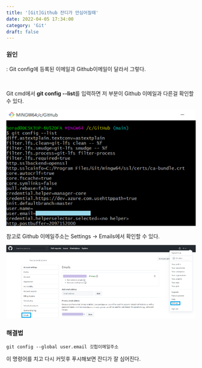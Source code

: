 ```yaml
---
title: '[Git]Github 잔디가 안심어질때'
date: 2022-04-05 17:34:00
category: 'Git'
draft: false
---
```


### 원인

: Git config에 등록된 이메일과 Github이메일이 달라서 그렇다.

​

Git cmd에서 **git config --list**를 입력하면 저 부분이 Github 이메일과 다른걸 확인할 수 있다.

![](.\images\220405_01.png)

참고로 Github 이메일주소는 Settings -> Emails에서 확인할 수 있다.

![](.\images\220405_02.png)

### 해결법

```git
git config --global user.email 깃헙이메일주소
```

이 명령어를 치고 다시 커밋후 푸시해보면 잔디가 잘 심어진다.